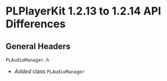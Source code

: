 # PLPlayerKit 1.2.13 to 1.2.14 API Differences

## General Headers

```PLAudioManager.h```

- *Added* class `PLAudioManager`
